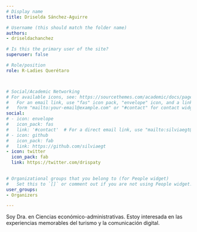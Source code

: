 ```yaml
---
# Display name
title: Driselda Sánchez-Aguirre

# Username (this should match the folder name)
authors:
- driseldachanchez

# Is this the primary user of the site?
superuser: false

# Role/position
role: R-Ladies Querétaro



# Social/Academic Networking
# For available icons, see: https://sourcethemes.com/academic/docs/page-builder/#icons
#   For an email link, use "fas" icon pack, "envelope" icon, and a link in the
#   form "mailto:your-email@example.com" or "#contact" for contact widget.
social:
# - icon: envelope
#   icon_pack: fas
#   link: '#contact'  # For a direct email link, use "mailto:silviaegt@gmail.com".
# - icon: github
#   icon_pack: fab
#   link: https://github.com/silviaegt
- icon: twitter
  icon_pack: fab
  link: https://twitter.com/drispaty
 

# Organizational groups that you belong to (for People widget)
#   Set this to `[]` or comment out if you are not using People widget.
user_groups:
- Organizers

---
```


Soy Dra. en Ciencias económico-administrativas. Estoy interesada en las experiencias memorables del turismo y la comunicación digital.

